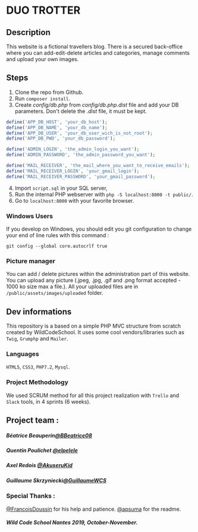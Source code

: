 # DUO TROTTER

## Description

This website is a fictional travellers blog.
There is a secured back-office where you can add-edit-delete articles and categories, manage comments and upload your own images.


## Steps

1. Clone the repo from Github.
2. Run `composer install`.
3. Create *config/db.php* from *config/db.php.dist* file and add your DB parameters. Don't delete the *.dist* file, it must be kept.
```php
define('APP_DB_HOST', 'your_db_host');
define('APP_DB_NAME', 'your_db_name');
define('APP_DB_USER', 'your_db_user_wich_is_not_root');
define('APP_DB_PWD', 'your_db_password');

define('ADMIN_LOGIN', 'the_admin_login_you_want');
define('ADMIN_PASSWORD', 'the_admin_password_you_want');

define('MAIL_RECEIVER', 'the_mail_where_you_want_to_receive_emails');
define('MAIL_RECEIVER_LOGIN', 'your_gmail_login');
define('MAIL_RECEIVER_PASSWORD', 'your_gmail_password');
```
4. Import `script.sql` in your SQL server,
5. Run the internal PHP webserver with `php -S localhost:8000 -t public/`.
6. Go to `localhost:8000` with your favorite browser.

### Windows Users

If you develop on Windows, you should edit you git configuration to change your end of line rules with this command :

`git config --global core.autocrlf true`

### Picture manager
You can add / delete pictures within the administration part of this website. 
You can upload any picture (.jpeg, .jpg, .gif  and .png format accepted - 1000 ko size max a file.).
All your uploaded files are in `/public/assets/images/uploaded` folder.

## Dev informations
This repository is a based on a simple PHP MVC structure from scratch created by WildCodeSchool.
It uses some cool vendors/libraries such as `Twig`, `Grumphp` and `Mailer`.

### Languages
 `HTML5`, `CSS3`, `PHP7.2`, `Mysql`.
 
### Project Methodology
We used SCRUM method for all this project realization with `Trello` and `Slack` tools, in 4 sprints (6 weeks).
 
## Project team : 

##### Béatrice Beauperin[@BBeatrice08](https://github.com/BBeatrice08)
##### Quentin Poulichet [@elpelele](https://github.com/elpelele)
##### Axel Redois [@AkuseruKid](https://github.com/AkuseruKid)
##### Guillaume Skrzyniecki[@GuillaumeWCS](https://github.com/GuillaumeWCS)

### Special Thanks : 

[@FrancoisDoussin](https://github.com/FrancoisDoussin) for his help and patience.
[@apsuma](@https://github.com/apsuma) for the readme.
 
##### Wild Code School Nantes 2019, October-November. 






